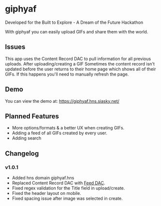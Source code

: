 # giphyaf

Developed for the Built to Explore - A Dream of the Future Hackathon

With giphyaf you can easily upload GIFs and share them with the world.

## Issues

This app uses the Content Record DAC to pull information for all previous uploads. After uploading/creating a GIF Sometimes the content record isn't updated before the user returns to their home page which shows all of their GIFs. If this happens you'll need to manually refresh the page.

## Demo

You can view the demo at: https://giphyaf.hns.siasky.net/

## Planned Features

- More options/formats & a better UX when creating GIFs.
- Adding a feed of all GIFs created by every user.
- Adding search

## Changelog
### v1.0.1
- Added hns domain giphyaf.hns
- Replaced Content Record DAC with [Feed DAC](https://github.com/redsolver/feed-dac-library).
- Fixed regex validation for the Title field in upload/create.
- Fixed the header layout on mobile.
- Fixed spacing issue after image was selected in create.